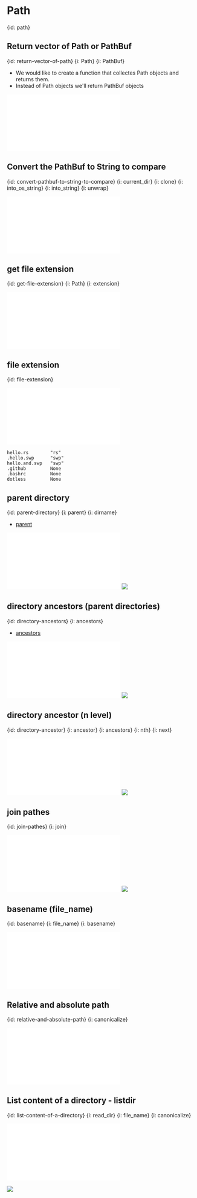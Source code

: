 # Path
{id: path}

## Return vector of Path or PathBuf
{id: return-vector-of-path}
{i: Path}
{i: PathBuf}

* We would like to create a function that collectes Path objects and returns them.
* Instead of Path objects we'll return PathBuf objects

![](examples/path/return-pathes/src/main.rs)

## Convert the PathBuf to String to compare
{id: convert-pathbuf-to-string-to-compare}
{i: current_dir}
{i: clone}
{i: into_os_string}
{i: into_string}
{i: unwrap}

![](examples/path/convert-pathbuf-to-string/src/main.rs)

## get file extension
{id: get-file-extension}
{i: Path}
{i: extension}

![](examples/path/get-extension/src/main.rs)

## file extension
{id: file-extension}


![](examples/path/extension/src/main.rs)

```
hello.rs        "rs"
.hello.swp      "swp"
hello.and.swp   "swp"
.github         None
.bashrc         None
dotless         None
```

## parent directory
{id: parent-directory}
{i: parent}
{i: dirname}

* [parent](https://doc.rust-lang.org/std/path/struct.Path.html#method.parent)

![](examples/path/parent/src/main.rs)
![](examples/path/parent/out.out)

## directory ancestors (parent directories)
{id: directory-ancestors}
{i: ancestors}

* [ancestors](https://doc.rust-lang.org/std/path/struct.Path.html#method.ancestors)

![](examples/path/ancestors/src/main.rs)
![](examples/path/ancestors/out.out)

## directory ancestor (n level)
{id: directory-ancestor}
{i: ancestor}
{i: ancestors}
{i: nth}
{i: next}

![](examples/path/ancestor/src/main.rs)
![](examples/path/ancestor/out.out)

## join pathes
{id: join-pathes}
{i: join}

![](examples/path/join/src/main.rs)
![](examples/path/join/out.out)


## basename (file_name)
{id: basename}
{i: file_name}
{i: basename}


![](examples/path/basename/src/main.rs)

## Relative and absolute path
{id: relative-and-absolute-path}
{i: canonicalize}

![](examples/path/full-path/src/main.rs)


## List content of a directory - listdir
{id: list-content-of-a-directory}
{i: read_dir}
{i: file_name}
{i: canonicalize}

![](examples/path/list-dir/src/main.rs)

![](examples/path/list-dir/out.out)


